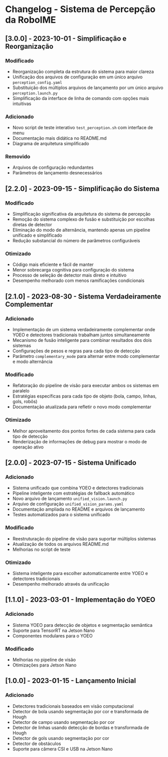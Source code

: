 # Changelog - Sistema de Percepção da RoboIME

## [3.0.0] - 2023-10-01 - Simplificação e Reorganização

### Modificado
- Reorganização completa da estrutura do sistema para maior clareza
- Unificação dos arquivos de configuração em um único arquivo `perception_config.yaml`
- Substituição dos múltiplos arquivos de lançamento por um único arquivo `perception.launch.py`
- Simplificação da interface de linha de comando com opções mais intuitivas

### Adicionado
- Novo script de teste interativo `test_perception.sh` com interface de menu
- Documentação mais didática no README.md
- Diagrama de arquitetura simplificado

### Removido
- Arquivos de configuração redundantes
- Parâmetros de lançamento desnecessários

## [2.2.0] - 2023-09-15 - Simplificação do Sistema

### Modificado
- Simplificação significativa da arquitetura do sistema de percepção
- Remoção do sistema complexo de fusão e substituição por escolhas diretas de detector
- Eliminação do modo de alternância, mantendo apenas um pipeline unificado e simplificado
- Redução substancial do número de parâmetros configuráveis

### Otimizado
- Código mais eficiente e fácil de manter
- Menor sobrecarga cognitiva para configuração do sistema
- Processo de seleção de detector mais direto e intuitivo 
- Desempenho melhorado com menos ramificações condicionais

## [2.1.0] - 2023-08-30 - Sistema Verdadeiramente Complementar

### Adicionado
- Implementação de um sistema verdadeiramente complementar onde YOEO e detectores tradicionais trabalham juntos simultaneamente
- Mecanismo de fusão inteligente para combinar resultados dos dois sistemas
- Configurações de pesos e regras para cada tipo de detecção
- Parâmetro `complementary_mode` para alternar entre modo complementar e modo alternância

### Modificado
- Refatoração do pipeline de visão para executar ambos os sistemas em paralelo
- Estratégias específicas para cada tipo de objeto (bola, campo, linhas, gols, robôs)
- Documentação atualizada para refletir o novo modo complementar

### Otimizado
- Melhor aproveitamento dos pontos fortes de cada sistema para cada tipo de detecção
- Renderização de informações de debug para mostrar o modo de operação ativo

## [2.0.0] - 2023-07-15 - Sistema Unificado

### Adicionado
- Sistema unificado que combina YOEO e detectores tradicionais
- Pipeline inteligente com estratégias de fallback automático
- Novo arquivo de lançamento `unified_vision.launch.py`
- Arquivo de configuração `unified_vision_params.yaml`
- Documentação ampliada no README e arquivos de lançamento
- Testes automatizados para o sistema unificado

### Modificado
- Reestruturação do pipeline de visão para suportar múltiplos sistemas
- Atualização de todos os arquivos README.md
- Melhorias no script de teste

### Otimizado
- Sistema inteligente para escolher automaticamente entre YOEO e detectores tradicionais
- Desempenho melhorado através da unificação

## [1.1.0] - 2023-03-01 - Implementação do YOEO

### Adicionado
- Sistema YOEO para detecção de objetos e segmentação semântica
- Suporte para TensorRT na Jetson Nano
- Componentes modulares para o YOEO

### Modificado
- Melhorias no pipeline de visão
- Otimizações para Jetson Nano

## [1.0.0] - 2023-01-15 - Lançamento Inicial

### Adicionado
- Detectores tradicionais baseados em visão computacional
- Detector de bola usando segmentação por cor e transformada de Hough
- Detector de campo usando segmentação por cor
- Detector de linhas usando detecção de bordas e transformada de Hough
- Detector de gols usando segmentação por cor
- Detector de obstáculos
- Suporte para câmera CSI e USB na Jetson Nano 